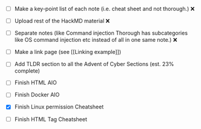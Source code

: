 - [ ] Make a key-point list of each note (i.e. cheat sheet and not thorough.) ❌
   
- [ ] Upload rest of the HackMD material ❌
  
- [ ] Separate notes (like Command injection Thorough has subcategories like OS command injection etc instead of all in one same note.) ❌

- [ ] Make a link page (see [[Linking example]])

- [ ] Add TLDR section to all the Advent of Cyber Sections (est. 23% complete)

- [ ] Finish HTML AIO

- [ ] Finish Docker AIO

- [x] Finish Linux permission Cheatsheet
- [ ] Finish HTML Tag Cheatsheet

